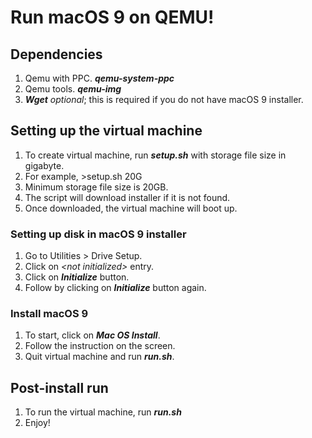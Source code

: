 # Run macOS 9 on QEMU!

## Dependencies
1. Qemu with PPC. ***qemu-system-ppc***
2. Qemu tools. ***qemu-img***
3. ***Wget*** *optional*; this is required if you do not have macOS 9 installer. 

## Setting up the virtual machine
1. To create virtual machine, run ***setup.sh*** with storage file size in gigabyte.
2. For example, >setup.sh 20G
3. Minimum storage file size is 20GB.
4. The script will download installer if it is not found.
5. Once downloaded, the virtual machine will boot up.

### Setting up disk in macOS 9 installer
1. Go to Utilities > Drive Setup.
2. Click on *\<not initialized\>* entry.
3. Click on ***Initialize*** button.
4. Follow by clicking on ***Initialize*** button again.

### Install macOS 9
1. To start, click on ***Mac OS Install***.
2. Follow the instruction on the screen.
3. Quit virtual machine and run ***run.sh***.

## Post-install run
1. To run the virtual machine, run ***run.sh***
2. Enjoy!
